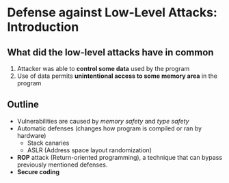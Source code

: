 # Defense against Low-Level Attacks: Introduction
## What did the low-level attacks have in common
1. Attacker was able to __control some data__ used by the program
2. Use of data permits __unintentional access to some memory area__ in the program

## Outline
* Vulnerabilities are caused by _memory safety_ and _type safety_
* Automatic defenses (changes how program is compiled or ran by hardware)
    * Stack canaries
    * ASLR (Address space layout randomization)
* __ROP__ attack (Return-oriented programming), a technique that can bypass previously mentioned defenses.
* __Secure coding__